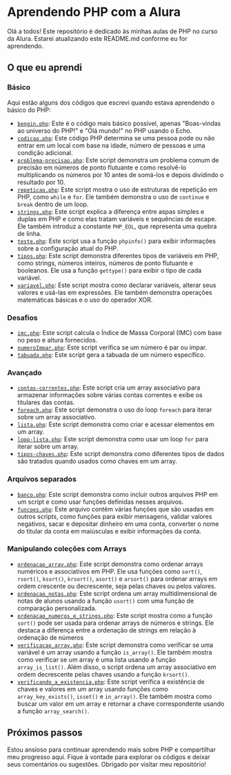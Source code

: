 # Aprendendo PHP com a Alura

Olá a todos! Este repositório é dedicado às minhas aulas de PHP no curso da Alura. Estarei atualizando este README.md conforme eu for aprendendo.

## O que eu aprendi

### Básico

Aqui estão alguns dos códigos que escrevi quando estava aprendendo o básico do PHP:

- [`bengin.php`](https://github.com/ferreis/Alura_Curso_PHP/blob/main/basico/begin.php): Este é o código mais básico possível, apenas "Boas-vindas ao universo do PHP!" e "Olá mundo!" no PHP usando o Echo.
- [`codicao.php`](https://github.com/ferreis/Alura_Curso_PHP/blob/main/basico/codicao.php): Este código PHP determina se uma pessoa pode ou não entrar em um local com base na idade, número de pessoas e uma condição adicional.
- [`problema-precisao.php`](https://github.com/ferreis/Alura_Curso_PHP/blob/main/basico/problema-precisao.php): Este script demonstra um problema comum de precisão em números de ponto flutuante e como resolvê-lo multiplicando os números por 10 antes de somá-los e depois dividindo o resultado por 10.
- [`repeticao.php`](https://github.com/ferreis/Alura_Curso_PHP/blob/main/basico/repeticao.php): Este script mostra o uso de estruturas de repetição em PHP, como `while` e `for`. Ele também demonstra o uso de `continue` e `break` dentro de um loop.
- [`strings.php`](https://github.com/ferreis/Alura_Curso_PHP/blob/main/basico/strings.php): Este script explica a diferença entre aspas simples e duplas em PHP e como elas tratam variáveis e sequências de escape. Ele também introduz a constante `PHP_EOL`, que representa uma quebra de linha.
- [`teste.php`](https://github.com/ferreis/Alura_Curso_PHP/blob/main/basico/teste.php): Este script usa a função `phpinfo()` para exibir informações sobre a configuração atual do PHP.
- [`tipos.php`](https://github.com/ferreis/Alura_Curso_PHP/blob/main/basico/tipos.php): Este script demonstra diferentes tipos de variáveis em PHP, como strings, números inteiros, números de ponto flutuante e booleanos. Ele usa a função `gettype()` para exibir o tipo de cada variável.
- [`variavel.php`](https://github.com/ferreis/Alura_Curso_PHP/blob/main/basico/variavel.php): Este script mostra como declarar variáveis, alterar seus valores e usá-las em expressões. Ele também demonstra operações matemáticas básicas e o uso do operador XOR.

### Desafios

- [`imc.php`](https://github.com/ferreis/Alura_Curso_PHP/blob/main/basico/desafios/imc.php): Este script calcula o Índice de Massa Corporal (IMC) com base no peso e altura fornecidos.
- [`numeroImpar.php`](https://github.com/ferreis/Alura_Curso_PHP/blob/main/basico/desafios/numeroImpar.php): Este script verifica se um número é par ou ímpar.
- [`tabuada.php`](https://github.com/ferreis/Alura_Curso_PHP/blob/main/basico/desafios/tabuada.php): Este script gera a tabuada de um número específico.

### Avançado

- [`contas-correntes.php`](https://github.com/ferreis/Alura_Curso_PHP/blob/main/avancado/contas-correntes.php): Este script cria um array associativo para armazenar informações sobre várias contas correntes e exibe os titulares das contas.
- [`foreach.php`](https://github.com/ferreis/Alura_Curso_PHP/blob/main/avancado/foreach.php): Este script demonstra o uso do loop `foreach` para iterar sobre um array associativo.
- [`lista.php`](https://github.com/ferreis/Alura_Curso_PHP/blob/main/avancado/lista.php): Este script demonstra como criar e acessar elementos em um array.
- [`loop-lista.php`](https://github.com/ferreis/Alura_Curso_PHP/blob/main/avancado/Arquivos-separados/loop-lista.php): Este script demonstra como usar um loop `for` para iterar sobre um array.
- [`tipos-chaves.php`](https://github.com/ferreis/Alura_Curso_PHP/blob/main/avancado/tipos-chaves.php): Este script demonstra como diferentes tipos de dados são tratados quando usados como chaves em um array.

### Arquivos separados

- [`banco.php`](https://github.com/ferreis/Alura_Curso_PHP/blob/main/avancado/Arquivos-separados/banco.php): Este script demonstra como incluir outros arquivos PHP em um script e como usar funções definidas nesses arquivos.
- [`funcoes.php`](https://github.com/ferreis/Alura_Curso_PHP/blob/main/avancado/Arquivos-separados/funcoes.php): Este arquivo contém várias funções que são usadas em outros scripts, como funções para exibir mensagens, validar valores negativos, sacar e depositar dinheiro em uma conta, converter o nome do titular da conta em maiúsculas e exibir informações da conta.

### Manipulando coleções com Arrays

- [`ordenacao_array.php`](https://github.com/ferreis/Alura_Curso_PHP/blob/main/avancado/Manupulacao-colecoes-arrays/ordenacao_array.php): Este script demonstra como ordenar arrays numéricos e associativos em PHP. Ele usa funções como `sort()`, `rsort()`, `ksort()`, `krsort()`, `asort()` e `arsort()` para ordenar arrays em ordem crescente ou decrescente, seja pelas chaves ou pelos valores.
- [`ordenacao_notas.php`](https://github.com/ferreis/Alura_Curso_PHP/blob/main/avancado/Manupulacao-colecoes-arrays/ordenacao_notas.php): Este script ordena um array multidimensional de notas de alunos usando a função `usort()` com uma função de comparação personalizada.
- [`ordenacao_numeros_e_strings.php`](https://github.com/ferreis/Alura_Curso_PHP/blob/main/avancado/Manupulacao-colecoes-arrays/ordenacao_numeros_e_strings.php): Este script mostra como a função `sort()` pode ser usada para ordenar arrays de números e strings. Ele destaca a diferença entre a ordenação de strings em relação à ordenação de números 
- [`verificacao_array.php`](https://github.com/ferreis/Alura_Curso_PHP/blob/main/avancado/Manupulacao-colecoes-arrays/verificacao_array.php): Este script demonstra como verificar se uma variável é um array usando a função `is_array()`. Ele também mostra como verificar se um array é uma lista usando a função `array_is_list()`. Além disso, o script ordena um array associativo em ordem decrescente pelas chaves usando a função `krsort()`.
- [`verificando_a_existencia.php`](https://github.com/ferreis/Alura_Curso_PHP/blob/main/avancado/Manupulacao-colecoes-arrays/verificando_a_existencia.php): Este script verifica a existência de chaves e valores em um array usando funções como `array_key_exists()`, `isset()` e `in_array()`. Ele também mostra como buscar um valor em um array e retornar a chave correspondente usando a função `array_search()`.

## Próximos passos

Estou ansioso para continuar aprendendo mais sobre PHP e compartilhar meu progresso aqui. Fique à vontade para explorar os códigos e deixar seus comentários ou sugestões. Obrigado por visitar meu repositório!
